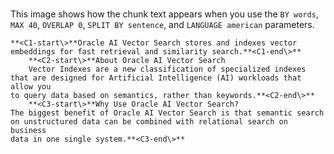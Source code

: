 # 

This image shows how the chunk text appears when you use the `BY words`, `MAX 40`, `OVERLAP 0`, `SPLIT BY sentence`, and `LANGUAGE american` parameters.

```
**<C1-start\>**Oracle AI Vector Search stores and indexes vector embeddings for fast retrieval and similarity search.**<C1-end\>**
    **<C2-start\>**About Oracle AI Vector Search
    Vector Indexes are a new classification of specialized indexes
that are designed for Artificial Intelligence (AI) workloads that allow you
to query data based on semantics, rather than keywords.**<C2-end\>**
    **<C3-start\>**Why Use Oracle AI Vector Search?
The biggest benefit of Oracle AI Vector Search is that semantic search
on unstructured data can be combined with relational search on business
data in one single system.**<C3-end\>**
```


